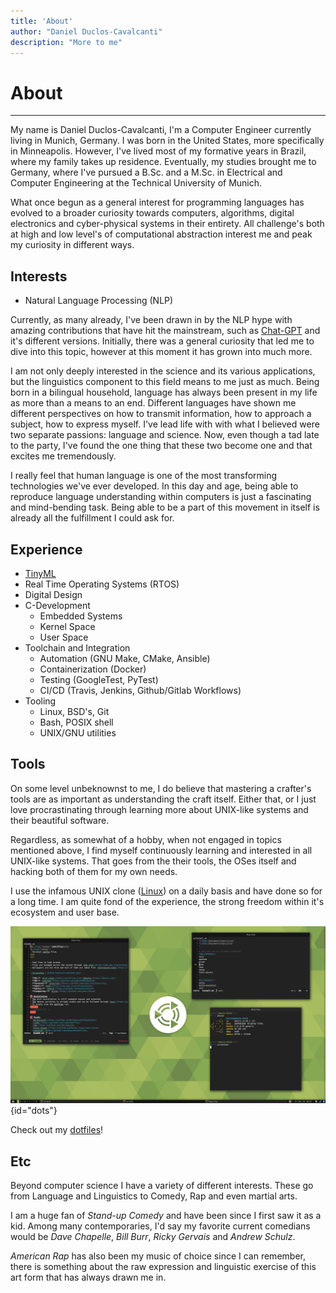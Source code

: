 ```yaml
---
title: 'About'
author: "Daniel Duclos-Cavalcanti"
description: "More to me"
---
```


# About
<hr />

My name is Daniel Duclos-Cavalcanti, I'm a Computer Engineer currently living in Munich, Germany. I was born in the United States, more specifically in Minneapolis. However, I've lived most of my formative years in Brazil, where my family takes up residence. Eventually, my studies brought me to Germany, where I've pursued a B.Sc. and a M.Sc. in Electrical and Computer Engineering at the Technical University of Munich.

What once begun as a general interest for programming languages has evolved to a broader curiosity towards computers, algorithms, digital electronics and cyber-physical systems in their entirety. All challenge's both at high and low level's of computational abstraction interest me and peak my curiosity in different ways.

## Interests

+ Natural Language Processing (NLP)

Currently, as many already, I've been drawn in by the NLP hype with amazing contributions that have hit the mainstream, such as [Chat-GPT](https://openai.com/blog/chatgpt) and it's different versions. Initially, there was a general curiosity that led me to dive into this topic, however at this moment it has grown into much more. 

I am not only deeply interested in the science and its various applications, but the linguistics component to this field means to me just as much. Being born in a bilingual household, language has always been present in my life as more than a means to an end. Different languages have shown me different perspectives on how to transmit information, how to approach a subject, how to express myself. I've lead life with with what I believed were two separate passions: language and science. Now, even though a tad late to the party, I've found the one thing that these two become one and that excites me tremendously.

I really feel that human language is one of the most transforming technologies we've ever developed. In this day and age, being able to reproduce language understanding within computers is just a fascinating and mind-bending task. Being able to be a part of this movement in itself is already all the fulfillment I could ask for.

## Experience

+ [TinyML](https://tinyml.mit.edu/)
+ Real Time Operating Systems (RTOS) 
+ Digital Design 
+ C-Development
  - Embedded Systems
  - Kernel Space 
  - User Space
+ Toolchain and Integration
  - Automation (GNU Make, CMake, Ansible)
  - Containerization (Docker)
  - Testing (GoogleTest, PyTest)
  - CI/CD (Travis, Jenkins, Github/Gitlab Workflows)
+ Tooling
  - Linux, BSD's, Git 
  - Bash, POSIX shell
  - UNIX/GNU utilities

## Tools

On some level unbeknownst to me, I do believe that mastering a crafter's tools are as important as understanding 
the craft itself. Either that, or I just love procrastinating through learning more about UNIX-like systems and their 
beautiful software. 

Regardless, as somewhat of a hobby, when not engaged in topics mentioned above, I find myself continuously learning and interested in all UNIX-like systems. That goes from the their tools, the OSes itself and hacking both of them for my own needs. 

I use the infamous UNIX clone ([Linux](https://www.linux.org/pages/download/)) on a daily basis and have done so for a long time. I am quite fond of the experience, the strong freedom within it's ecosystem and user base.

![](/assets/images/dotfiles.png){id="dots"}

Check out my [dotfiles](https://www.github.com/duclos-cavalcanti/dotfiles)!

## Etc

Beyond computer science I have a variety of different interests. These go from Language and Linguistics to Comedy, Rap and even martial arts.

I am a huge fan of *Stand-up Comedy* and have been since I first saw it as a kid. Among many contemporaries, I'd say my favorite current comedians would be *Dave Chapelle*, *Bill Burr*, *Ricky Gervais* and *Andrew Schulz*.

*American Rap* has also been my music of choice since I can remember, there is something about the raw expression and linguistic exercise of this art form that has always drawn me in.
